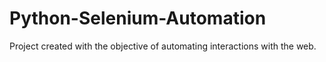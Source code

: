 # Python-Selenium-Automation
Project created with the objective of automating interactions with the web.
